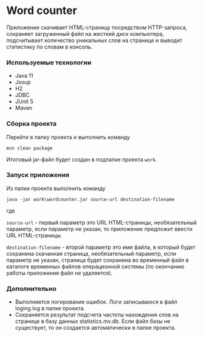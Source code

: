 # Word counter

Приложение скачивает HTML-страницу посредством HTTP-запроса,
сохраняет загруженный файл на жесткий диск компьютера,
подсчитывает количество уникальных слов на странице
и выводит статистику по словам в консоль.

### Используемые технологии
* Java 11
* Jsoup
* H2
* JDBC
* JUnit 5
* Maven

### Сборка проекта

Перейти в папку проекта и выполнить команду
```
mvn clean package
```
Итоговый jar-файл будет создан в подпапке проекта `work`.

### Запуск приложения

Из папки проекта выполнить команду
```
java -jar work\wordcounter.jar source-url destination-filename
```
где

`source-url` - первый параметр это URL HTML-страницы,
необязательный параметр, 
если параметр не указан, то приложение предложит ввести URL HTML-страницы.

`destination-filename` - второй параметр это имя файла, в который будет сохранена скачанная страница,
необязательный параметр,
если параметр не указан, страница будет сохранена во временный файл в каталоге временных файлов операционной системы
(по окончанию работы приложения файл не удаляется).

### Дополнительно
* Выполняется логирование ошибок. Логи записываюся в файл loging.log в папке проекта.
* Сохраняется результат подсчета частоты нахождения слов на странице в базу данных statistics.mv.db.
Если файл базы не существует, то он создается автоматически в папке проекта.
